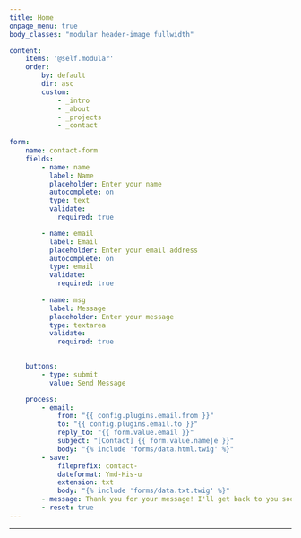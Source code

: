 ```yaml
---
title: Home
onpage_menu: true
body_classes: "modular header-image fullwidth"

content:
    items: '@self.modular'
    order:
        by: default
        dir: asc
        custom:
            - _intro
            - _about
            - _projects
            - _contact
            
form:
    name: contact-form
    fields:
        - name: name
          label: Name
          placeholder: Enter your name
          autocomplete: on
          type: text
          validate:
            required: true

        - name: email
          label: Email
          placeholder: Enter your email address
          autocomplete: on
          type: email
          validate:
            required: true
            
        - name: msg
          label: Message
          placeholder: Enter your message
          type: textarea
          validate:
            required: true
        

    buttons:
        - type: submit
          value: Send Message

    process:
        - email:
            from: "{{ config.plugins.email.from }}"
            to: "{{ config.plugins.email.to }}"
            reply_to: "{{ form.value.email }}"
            subject: "[Contact] {{ form.value.name|e }}"
            body: "{% include 'forms/data.html.twig' %}"
        - save:
            fileprefix: contact-
            dateformat: Ymd-His-u
            extension: txt
            body: "{% include 'forms/data.txt.twig' %}"
        - message: Thank you for your message! I'll get back to you soon.
        - reset: true
---
```

---